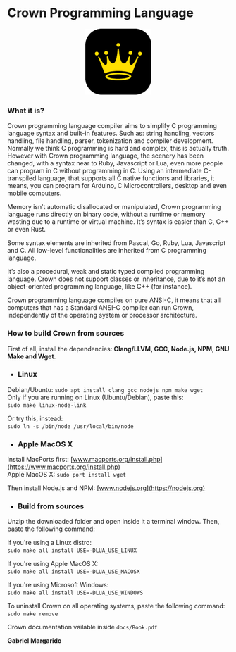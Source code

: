 # Crown Programming Language

<center><img src="assets/crown-modern-icon.png" width="150px"></center>

### What it is?
Crown programming language compiler aims to simplify C programming language syntax and built-in features. Such as: string handling, vectors handling, file handling, parser, tokenization and compiler development. Normally we think C programming is hard and complex, this is actually truth. However with Crown programming language, the scenery has been changed, with a syntax near to Ruby, Javascript or Lua, even more people can program in C without programming in C. Using an intermediate C-transpiled language, that supports all C native functions and libraries, it means, you can program for Arduino, C Microcontrollers, desktop and even mobile computers.


Memory isn’t automatic disallocated or manipulated, Crown programming language runs directly on binary code, without a runtime or memory wasting due to a runtime or virtual machine. It’s syntax is easier than C, C++ or even Rust.

Some syntax elements are inherited from Pascal, Go, Ruby, Lua, Javascript and C. All low-level functionalities are inherited from C programming language.

It’s also a procedural, weak and static typed compiled programming language. Crown does not support classes or inheritance, due to it’s not an object-oriented programming language, like C++ (for instance).

Crown programming language compiles on pure ANSI-C, it means that all computers that has a Standard ANSI-C compiler can run Crown, independently of the operating system or processor architecture.


### How to build Crown from sources

First of all, install the dependencies: **Clang/LLVM, GCC, Node.js, NPM, GNU Make and Wget**.   

- ### Linux
Debian/Ubuntu: `sudo apt install clang gcc nodejs npm make wget`  
Only if you are running on Linux (Ubuntu/Debian), paste this:   
`sudo make linux-node-link`  


Or try this, instead:  
`sudo ln -s /bin/node /usr/local/bin/node`  


- ### Apple MacOS X
Install MacPorts first: [www.macports.org/install.php](https://www.macports.org/install.php)  
Apple MacOS X: `sudo port install wget`  

Then install Node.js and NPM: [www.nodejs.org](https://nodejs.org)

- ### Build from sources

Unzip the downloaded folder and open inside it a terminal window.
Then, paste the following command:

If you're using a Linux distro:  
`sudo make all install USE=-DLUA_USE_LINUX`

If you're using Apple MacOS X:  
`sudo make all install USE=-DLUA_USE_MACOSX`

If you're using Microsoft Windows:  
`sudo make all install USE=-DLUA_USE_WINDOWS`


To uninstall Crown on all operating systems, paste the following command:  
`sudo make remove`
  

Crown documentation vailable inside `docs/Book.pdf`   
    
**Gabriel Margarido**